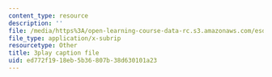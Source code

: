 ```yaml
---
content_type: resource
description: ''
file: /media/https%3A/open-learning-course-data-rc.s3.amazonaws.com/esd-290-special-topics-in-supply-chain-management-spring-2005/ed772f1918eb5b36807b38d630101a23_-3tiysis4BM.vtt
file_type: application/x-subrip
resourcetype: Other
title: 3play caption file
uid: ed772f19-18eb-5b36-807b-38d630101a23
---
```

